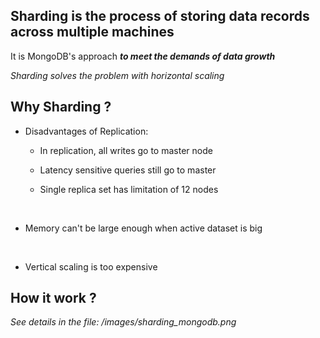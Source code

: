 ## Sharding is the process of storing data records across multiple machines

It is MongoDB's approach **_to meet the demands of data growth_**

_Sharding solves the problem with horizontal scaling_

## Why Sharding ?

- Disadvantages of Replication:

    - In replication, all writes go to master node
    
    - Latency sensitive queries still go to master

    - Single replica set has limitation of 12 nodes

<br />

- Memory can't be large enough when active dataset is big
<br />

- Vertical scaling is too expensive

## How it work ?

_See details in the file: /images/sharding_mongodb.png_